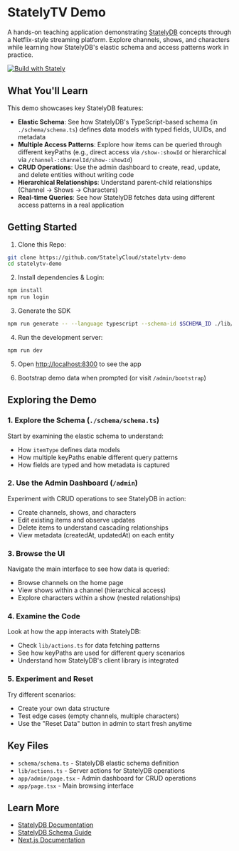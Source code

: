 # StatelyTV Demo

A hands-on teaching application demonstrating [StatelyDB](https://stately.cloud) concepts through a Netflix-style streaming platform. Explore channels, shows, and characters while learning how StatelyDB's elastic schema and access patterns work in practice.

[![Build with Stately](https://gist.githubusercontent.com/ryan-stately/51a07a4b3123f5cb89c8b9a1f3edf214/raw/158cb441aa65d05dd1a75b85dffad2feeb473f6b/build-icon.svg)](https://console.stately.cloud/new?repo=https%3A%2F%2Fgithub.com%2FStatelyCloud%2Fstatelytv-demo)

## What You'll Learn

This demo showcases key StatelyDB features:

- **Elastic Schema**: See how StatelyDB's TypeScript-based schema (in `./schema/schema.ts`) defines data models with typed fields, UUIDs, and metadata
- **Multiple Access Patterns**: Explore how items can be queried through different keyPaths (e.g., direct access via `/show-:showId` or hierarchical via `/channel-:channelId/show-:showId`)
- **CRUD Operations**: Use the admin dashboard to create, read, update, and delete entities without writing code
- **Hierarchical Relationships**: Understand parent-child relationships (Channel → Shows → Characters)
- **Real-time Queries**: See how StatelyDB fetches data using different access patterns in a real application

## Getting Started

1. Clone this Repo:
```bash setup Clone the Repo
git clone https://github.com/StatelyCloud/statelytv-demo
cd statelytv-demo
```

2. Install dependencies & Login:
```bash setup Install Dependencies & Login
npm install
npm run login
```

3. Generate the SDK
```bash setup Generate the SDK
npm run generate -- --language typescript --schema-id $SCHEMA_ID ./lib/schema
```

4. Run the development server:
```bash setup Run the Application
npm run dev
```

5. Open [http://localhost:8300](http://localhost:8300) to see the app

6. Bootstrap demo data when prompted (or visit `/admin/bootstrap`)

## Exploring the Demo

### 1. Explore the Schema (`./schema/schema.ts`)
Start by examining the elastic schema to understand:
- How `itemType` defines data models
- How multiple keyPaths enable different query patterns
- How fields are typed and how metadata is captured

### 2. Use the Admin Dashboard (`/admin`)
Experiment with CRUD operations to see StatelyDB in action:
- Create channels, shows, and characters
- Edit existing items and observe updates
- Delete items to understand cascading relationships
- View metadata (createdAt, updatedAt) on each entity

### 3. Browse the UI
Navigate the main interface to see how data is queried:
- Browse channels on the home page
- View shows within a channel (hierarchical access)
- Explore characters within a show (nested relationships)

### 4. Examine the Code
Look at how the app interacts with StatelyDB:
- Check `lib/actions.ts` for data fetching patterns
- See how keyPaths are used for different query scenarios
- Understand how StatelyDB's client library is integrated

### 5. Experiment and Reset
Try different scenarios:
- Create your own data structure
- Test edge cases (empty channels, multiple characters)
- Use the "Reset Data" button in admin to start fresh anytime

## Key Files

- `schema/schema.ts` - StatelyDB elastic schema definition
- `lib/actions.ts` - Server actions for StatelyDB operations
- `app/admin/page.tsx` - Admin dashboard for CRUD operations
- `app/page.tsx` - Main browsing interface

## Learn More

- [StatelyDB Documentation](https://docs.stately.cloud)
- [StatelyDB Schema Guide](https://docs.stately.cloud/schema)
- [Next.js Documentation](https://nextjs.org/docs)
